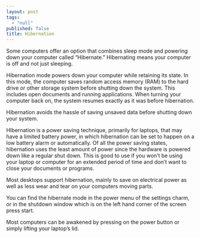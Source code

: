 ```yaml
---
layout: post
tags: 
  - "null"
published: false
title: Hibernation
---
```


Some computers offer an option that combines sleep mode and powering down your computer called “Hibernate.”  Hibernating means your computer is off and not just sleeping.

Hibernation mode powers down your computer while retaining its state.  In this mode, the computer saves  random access memory (RAM) to the hard drive or other storage system before shutting down the system.  This includes open documents and running applications.  When turning your computer back on, the system resumes exactly as it was before hibernation.

Hibernation avoids the hassle of saving unsaved data before shutting down your system.

HIbernation is a power saving technique, primarily for laptops, that may have a limited battery power, in which hibernation can be set to happen on a low battery alarm or automatically.   Of all the power saving states, hibernation uses the least amount of power since the hardware is powered down like a regular shut down. This is good to use if you won’t be using your laptop or computer for an extended period of time and don’t want to close your documents or programs.

Most desktops support hibernation, mainly to save on electrical power as well as less wear and tear on your computers moving parts.

You can find the hibernate mode in the power menu of the settings charm, or in the shutdown window which is on the left hand corner of the screen press start.

Most computers can be awakened by pressing on the power button or simply lifting your laptop’s lid.
